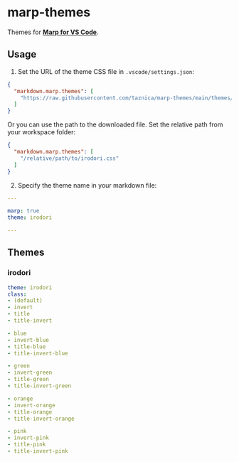 # marp-themes
Themes for **[Marp for VS Code](https://github.com/marp-team/marp-vscode)**.


## Usage
1. Set the URL of the theme CSS file in `.vscode/settings.json`:

```json
{
  "markdown.marp.themes": [
    "https://raw.githubusercontent.com/taznica/marp-themes/main/themes/irodori/irodori.css"
  ]
}
```

Or you can use the path to the downloaded file. Set the relative path from your workspace folder:

```json
{
  "markdown.marp.themes": [
    "/relative/path/to/irodori.css"
  ]
}
```


2. Specify the theme name in your markdown file:

```yml
---

marp: true
theme: irodori

---
```


## Themes
### irodori

```yml
theme: irodori
class:
- (default)
- invert
- title
- title-invert

- blue
- invert-blue
- title-blue
- title-invert-blue

- green
- invert-green
- title-green
- title-invert-green

- orange
- invert-orange
- title-orange
- title-invert-orange

- pink
- invert-pink
- title-pink
- title-invert-pink

```